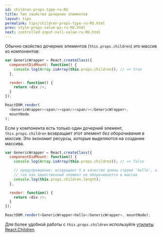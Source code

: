 ```yaml
---
id: children-props-type-ru-RU
title: Тип свойства дочерних элементов
layout: tips
permalink: tips/children-props-type-ru-RU.html
prev: style-props-value-px-ru-RU.html
next: controlled-input-null-value-ru-RU.html
---
```


Обычно свойство дочерних элементов (`this.props.children`) это массив из компонентов:

```js
var GenericWrapper = React.createClass({
  componentDidMount: function() {
    console.log(Array.isArray(this.props.children)); // => true
  },

  render: function() {
    return <div />;
  }
});

ReactDOM.render(
  <GenericWrapper><span/><span/><span/></GenericWrapper>,
  mountNode
);
```

Если у компонента есть только один дочерний элемент, `this.props.children` возвращает этот элемент _без оборачивания в массив_. Это экономит ресурсы, которые выделяются на создание массива.

```js
var GenericWrapper = React.createClass({
  componentDidMount: function() {
    console.log(Array.isArray(this.props.children)); // => false

    // предупреждение: возвращает 5 в качестве длины строки 'hello', а не 1
    // так как единственный элемент не оборачивается в массив
    console.log(this.props.children.length);
  },

  render: function() {
    return <div />;
  }
});

ReactDOM.render(<GenericWrapper>hello</GenericWrapper>, mountNode);
```

Для более удобной работы с `this.props.children` используйте [утилиты React.Children](/react/docs/top-level-api.html#react.children).
